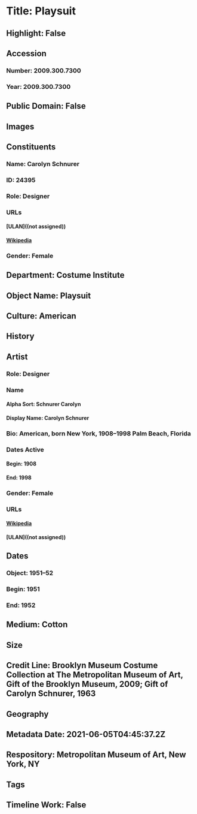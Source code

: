 # Title: Playsuit
## Highlight: False
## Accession
### Number: 2009.300.7300
### Year: 2009.300.7300
## Public Domain: False
## Images
## Constituents
### Name: Carolyn Schnurer
### ID: 24395
### Role: Designer
### URLs
#### [ULAN]((not assigned))
#### [Wikipedia](https://www.wikidata.org/wiki/Q25982933)
### Gender: Female
## Department: Costume Institute
## Object Name: Playsuit
## Culture: American
## History
## Artist
### Role: Designer
### Name
#### Alpha Sort: Schnurer Carolyn
#### Display Name: Carolyn Schnurer
### Bio: American, born New York, 1908–1998 Palm Beach, Florida
### Dates Active
#### Begin: 1908
#### End: 1998
### Gender: Female
### URLs
#### [Wikipedia](https://www.wikidata.org/wiki/Q25982933)
#### [ULAN]((not assigned))
## Dates
### Object: 1951–52
### Begin: 1951
### End: 1952
## Medium: Cotton
## Size
## Credit Line: Brooklyn Museum Costume Collection at The Metropolitan Museum of Art, Gift of the Brooklyn Museum, 2009; Gift of Carolyn Schnurer, 1963
## Geography
## Metadata Date: 2021-06-05T04:45:37.2Z
## Respository: Metropolitan Museum of Art, New York, NY
## Tags
## Timeline Work: False